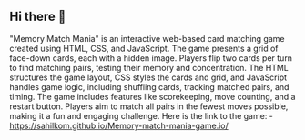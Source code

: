 ## Hi there 👋
"Memory Match Mania" is an interactive web-based card matching game created using HTML, CSS, and JavaScript. The game presents a grid of face-down cards, each with a hidden image. Players flip two cards per turn to find matching pairs, testing their memory and concentration. The HTML structures the game layout, CSS styles the cards and grid, and JavaScript handles game logic, including shuffling cards, tracking matched pairs, and timing. The game includes features like scorekeeping, move counting, and a restart button. Players aim to match all pairs in the fewest moves possible, making it a fun and engaging challenge.
Here is the link to the game: - https://sahilkom.github.io/Memory-match-mania-game.io/
